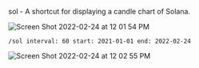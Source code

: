 sol - A shortcut for displaying a candle chart of Solana.

![Screen Shot 2022-02-24 at 12 01 54 PM](https://user-images.githubusercontent.com/85772166/155598576-467cb7e4-def4-46c7-9eae-89c37e55ca12.png)

```
/sol interval: 60 start: 2021-01-01 end: 2022-02-24
```

![Screen Shot 2022-02-24 at 12 02 55 PM](https://user-images.githubusercontent.com/85772166/155598707-ec46ef65-c250-4a6f-bf54-7726f7791a84.png)
